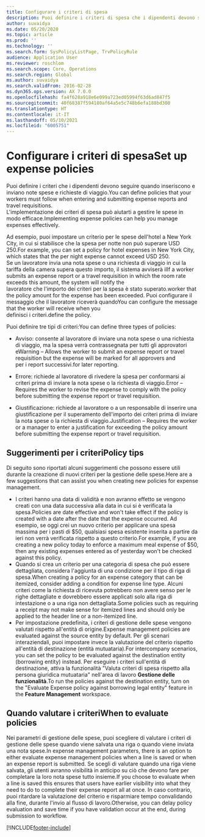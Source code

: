 ```yaml
---
title: Configurare i criteri di spesa
description: Puoi definire i criteri di spesa che i dipendenti devono seguire quando inseriscono e inviano note spese e richieste di viaggio in Microsoft Dynamics 365 Finance.
author: suvaidya
ms.date: 05/20/2020
ms.topic: article
ms.prod: ''
ms.technology: ''
ms.search.form: SysPolicyListPage, TrvPolicyRule
audience: Application User
ms.reviewer: roschlom
ms.search.scope: Core, Operations
ms.search.region: Global
ms.author: suvaidya
ms.search.validFrom: 2016-02-28
ms.dyn365.ops.version: AX 7.0.0
ms.openlocfilehash: fa4f628a918e6e099a723ed05994f63d6ad847f5
ms.sourcegitcommit: 40f68387f594180af64a5e5c748b6efa188bd300
ms.translationtype: HT
ms.contentlocale: it-IT
ms.lasthandoff: 05/10/2021
ms.locfileid: "6005751"
---
```

# <a name="set-up-expense-policies"></a><span data-ttu-id="4d7ce-103">Configurare i criteri di spesa</span><span class="sxs-lookup"><span data-stu-id="4d7ce-103">Set up expense policies</span></span>

<span data-ttu-id="4d7ce-104">Puoi definire i criteri che i dipendenti devono seguire quando inseriscono e inviano note spese e richieste di viaggio.</span><span class="sxs-lookup"><span data-stu-id="4d7ce-104">You can define policies that your workers must follow when entering and submitting expense reports and travel requisitions.</span></span>         
<span data-ttu-id="4d7ce-105">L'implementazione dei criteri di spesa può aiutarti a gestire le spese in modo efficace.</span><span class="sxs-lookup"><span data-stu-id="4d7ce-105">Implementing expense policies can help you manage expenses effectively.</span></span>         

<span data-ttu-id="4d7ce-106">Ad esempio, puoi impostare un criterio per le spese dell'hotel a New York City, in cui si stabilisce che la spesa per notte non può superare USD 250.</span><span class="sxs-lookup"><span data-stu-id="4d7ce-106">For example, you can set a policy for hotel expenses in New York City, which states that the per night expense cannot exceed USD 250.</span></span>       
<span data-ttu-id="4d7ce-107">Se un lavoratore invia una nota spese o una richiesta di viaggio in cui la tariffa della camera supera questo importo, il sistema avviserà il</span><span class="sxs-lookup"><span data-stu-id="4d7ce-107">If a worker submits an expense report or a travel requisition in which the room rate exceeds this amount, the system will notify the</span></span>        
<span data-ttu-id="4d7ce-108">lavoratore che l'importo dei criteri per la spesa è stato superato.</span><span class="sxs-lookup"><span data-stu-id="4d7ce-108">worker that the policy amount for the expense has been exceeded.</span></span> <span data-ttu-id="4d7ce-109">Puoi configurare il messaggio che il lavoratore riceverà quando</span><span class="sxs-lookup"><span data-stu-id="4d7ce-109">You can configure the message that the worker will receive when you</span></span>        
<span data-ttu-id="4d7ce-110">definisci i criteri.</span><span class="sxs-lookup"><span data-stu-id="4d7ce-110">define the policy.</span></span>      
        
<span data-ttu-id="4d7ce-111">Puoi definire tre tipi di criteri:</span><span class="sxs-lookup"><span data-stu-id="4d7ce-111">You can define three types of policies:</span></span>         
        
- <span data-ttu-id="4d7ce-112">Avviso: consente al lavoratore di inviare una nota spese o una richiesta di viaggio, ma la spesa verrà contrassegnata per tutti gli approvatori e</span><span class="sxs-lookup"><span data-stu-id="4d7ce-112">Warning – Allows the worker to submit an expense report or travel requisition but the expense will be marked for all approvers and</span></span>        
  <span data-ttu-id="4d7ce-113">per i report successivi.</span><span class="sxs-lookup"><span data-stu-id="4d7ce-113">for later reporting.</span></span>        

- <span data-ttu-id="4d7ce-114">Errore: richiede al lavoratore di rivedere la spesa per conformarsi ai criteri prima di inviare la nota spese o la richiesta di viaggio.</span><span class="sxs-lookup"><span data-stu-id="4d7ce-114">Error – Requires the worker to revise the expense to comply with the policy before submitting the expense report or travel requisition.</span></span>       
 
 - <span data-ttu-id="4d7ce-115">Giustificazione: richiede al lavoratore o a un responsabile di inserire una giustificazione per il superamento dell'importo dei criteri prima di inviare la nota spese o la richiesta di viaggio.</span><span class="sxs-lookup"><span data-stu-id="4d7ce-115">Justification – Requires the worker or a manager to enter a justification for exceeding the policy amount before submitting the expense report or travel requisition.</span></span>        

## <a name="policy-tips"></a><span data-ttu-id="4d7ce-116">Suggerimenti per i criteri</span><span class="sxs-lookup"><span data-stu-id="4d7ce-116">Policy tips</span></span>
<span data-ttu-id="4d7ce-117">Di seguito sono riportati alcuni suggerimenti che possono essere utili durante la creazione di nuovi criteri per la gestione delle spese.</span><span class="sxs-lookup"><span data-stu-id="4d7ce-117">Here are a few suggestions that can assist you when creating new policies for expense management.</span></span> 
* <span data-ttu-id="4d7ce-118">I criteri hanno una data di validità e non avranno effetto se vengono creati con una data successiva alla data in cui si è verificata la spesa.</span><span class="sxs-lookup"><span data-stu-id="4d7ce-118">Policies are date effective and won't take effect if the policy is created with a date after the date that the expense occurred.</span></span> <span data-ttu-id="4d7ce-119">Ad esempio, se oggi crei un nuovo criterio per applicare una spesa massima per i pasti di $50, qualsiasi spesa esistente inserita a partire da ieri non verrà verificata rispetto a questo criterio.</span><span class="sxs-lookup"><span data-stu-id="4d7ce-119">For example, if you are creating a new policy today to enforce a maximum meal expense of $50, then any existing expenses entered as of yesterday won't be checked against this policy.</span></span>
* <span data-ttu-id="4d7ce-120">Quando si crea un criterio per una categoria di spesa che può essere dettagliata, considera l'aggiunta di una condizione per il tipo di riga di spesa.</span><span class="sxs-lookup"><span data-stu-id="4d7ce-120">When creating a policy for an expense category that can be itemized, consider adding a condition for expense line type.</span></span> <span data-ttu-id="4d7ce-121">Alcuni criteri come la richiesta di ricevuta potrebbero non avere senso per le righe dettagliate e dovrebbero essere applicati solo alla riga di intestazione o a una riga non dettagliata.</span><span class="sxs-lookup"><span data-stu-id="4d7ce-121">Some policies such as requiring a receipt may not make sense for itemized lines and should only be applied to the header line or a non-itemized line.</span></span> 
* <span data-ttu-id="4d7ce-122">Per impostazione predefinita, i criteri di gestione delle spese vengono valutati rispetto all'entità di origine.</span><span class="sxs-lookup"><span data-stu-id="4d7ce-122">Expense management policies are evaluated against the source entity by default.</span></span> <span data-ttu-id="4d7ce-123">Per gli scenari interaziendali, puoi impostare invece la valutazione del criterio rispetto all'entità di destinazione (entità mutuataria).</span><span class="sxs-lookup"><span data-stu-id="4d7ce-123">For intercompany scenarios, you can set the policy to be evaluated against the destination entity (borrowing entity) instead.</span></span> <span data-ttu-id="4d7ce-124">Per eseguire i criteri sull'entità di destinazione, attiva la funzionalità "Valuta criteri di spesa rispetto alla persona giuridica mutuataria" nell'area di lavoro **Gestione delle funzionalità**.</span><span class="sxs-lookup"><span data-stu-id="4d7ce-124">To run the policies against the destination entity, turn on the "Evaluate Expense policy against borrowing legal entity" feature in the **Feature Management** workspace.</span></span>

## <a name="when-to-evaluate-policies"></a><span data-ttu-id="4d7ce-125">Quando valutare i criteri</span><span class="sxs-lookup"><span data-stu-id="4d7ce-125">When to evaluate policies</span></span>

<span data-ttu-id="4d7ce-126">Nei parametri di gestione delle spese, puoi scegliere di valutare i criteri di gestione delle spese quando viene salvata una riga o quando viene inviata una nota spese.</span><span class="sxs-lookup"><span data-stu-id="4d7ce-126">In expense management parameters, there is an option to either evaluate expense management policies when a line is saved or when an expense report is submitted.</span></span> <span data-ttu-id="4d7ce-127">Se scegli di valutare quando una riga viene salvata, gli utenti avranno visibilità in anticipo su ciò che devono fare per completare la loro nota spese tutto insieme.</span><span class="sxs-lookup"><span data-stu-id="4d7ce-127">If you choose to evaluate when a line is saved this ensures that users have earlier visibility into what they need to do to complete their expense report all at once.</span></span> <span data-ttu-id="4d7ce-128">In caso contrario, puoi ritardare la valutazione del criterio e risparmiare tempo convalidando alla fine, durante l'invio al flusso di lavoro.</span><span class="sxs-lookup"><span data-stu-id="4d7ce-128">Otherwise, you can delay policy evaluation and save time if you have validation occur at the end, during submission to workflow.</span></span>


[!INCLUDE[footer-include](../includes/footer-banner.md)]